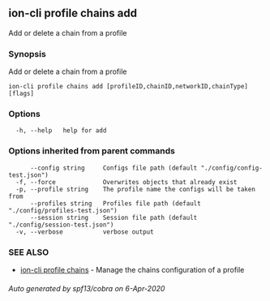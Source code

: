 ## ion-cli profile chains add

Add or delete a chain from a profile

### Synopsis

Add or delete a chain from a profile

```
ion-cli profile chains add [profileID,chainID,networkID,chainType] [flags]
```

### Options

```
  -h, --help   help for add
```

### Options inherited from parent commands

```
      --config string     Configs file path (default "./config/config-test.json")
  -f, --force             Overwrites objects that already exist
  -p, --profile string    The profile name the configs will be taken from
      --profiles string   Profiles file path (default "./config/profiles-test.json")
      --session string    Session file path (default "./config/session-test.json")
  -v, --verbose           verbose output
```

### SEE ALSO

* [ion-cli profile chains](ion-cli_profile_chains.md)	 - Manage the chains configuration of a profile

###### Auto generated by spf13/cobra on 6-Apr-2020
